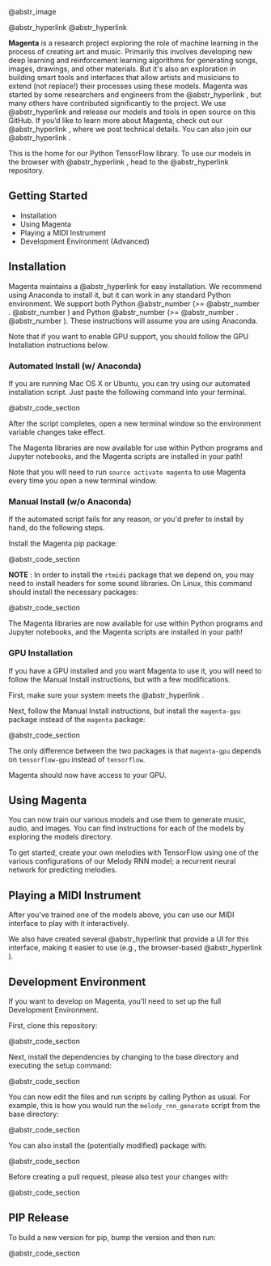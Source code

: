 @abstr_image 

@abstr_hyperlink @abstr_hyperlink 

**Magenta** is a research project exploring the role of machine learning in the process of creating art and music. Primarily this involves developing new deep learning and reinforcement learning algorithms for generating songs, images, drawings, and other materials. But it's also an exploration in building smart tools and interfaces that allow artists and musicians to extend (not replace!) their processes using these models. Magenta was started by some researchers and engineers from the @abstr_hyperlink , but many others have contributed significantly to the project. We use @abstr_hyperlink and release our models and tools in open source on this GitHub. If you’d like to learn more about Magenta, check out our @abstr_hyperlink , where we post technical details. You can also join our @abstr_hyperlink .

This is the home for our Python TensorFlow library. To use our models in the browser with @abstr_hyperlink , head to the @abstr_hyperlink repository.

## Getting Started

  * Installation
  * Using Magenta
  * Playing a MIDI Instrument
  * Development Environment (Advanced)



## Installation

Magenta maintains a @abstr_hyperlink for easy installation. We recommend using Anaconda to install it, but it can work in any standard Python environment. We support both Python @abstr_number (>= @abstr_number . @abstr_number ) and Python @abstr_number (>= @abstr_number . @abstr_number ). These instructions will assume you are using Anaconda.

Note that if you want to enable GPU support, you should follow the GPU Installation instructions below.

### Automated Install (w/ Anaconda)

If you are running Mac OS X or Ubuntu, you can try using our automated installation script. Just paste the following command into your terminal.

@abstr_code_section 

After the script completes, open a new terminal window so the environment variable changes take effect.

The Magenta libraries are now available for use within Python programs and Jupyter notebooks, and the Magenta scripts are installed in your path!

Note that you will need to run `source activate magenta` to use Magenta every time you open a new terminal window.

### Manual Install (w/o Anaconda)

If the automated script fails for any reason, or you'd prefer to install by hand, do the following steps.

Install the Magenta pip package:

@abstr_code_section 

**NOTE** : In order to install the `rtmidi` package that we depend on, you may need to install headers for some sound libraries. On Linux, this command should install the necessary packages:

@abstr_code_section 

The Magenta libraries are now available for use within Python programs and Jupyter notebooks, and the Magenta scripts are installed in your path!

### GPU Installation

If you have a GPU installed and you want Magenta to use it, you will need to follow the Manual Install instructions, but with a few modifications.

First, make sure your system meets the @abstr_hyperlink .

Next, follow the Manual Install instructions, but install the `magenta-gpu` package instead of the `magenta` package:

@abstr_code_section 

The only difference between the two packages is that `magenta-gpu` depends on `tensorflow-gpu` instead of `tensorflow`.

Magenta should now have access to your GPU.

## Using Magenta

You can now train our various models and use them to generate music, audio, and images. You can find instructions for each of the models by exploring the models directory.

To get started, create your own melodies with TensorFlow using one of the various configurations of our Melody RNN model; a recurrent neural network for predicting melodies.

## Playing a MIDI Instrument

After you've trained one of the models above, you can use our MIDI interface to play with it interactively.

We also have created several @abstr_hyperlink that provide a UI for this interface, making it easier to use (e.g., the browser-based @abstr_hyperlink ).

## Development Environment

If you want to develop on Magenta, you'll need to set up the full Development Environment.

First, clone this repository:

@abstr_code_section 

Next, install the dependencies by changing to the base directory and executing the setup command:

@abstr_code_section 

You can now edit the files and run scripts by calling Python as usual. For example, this is how you would run the `melody_rnn_generate` script from the base directory:

@abstr_code_section 

You can also install the (potentially modified) package with:

@abstr_code_section 

Before creating a pull request, please also test your changes with:

@abstr_code_section 

## PIP Release

To build a new version for pip, bump the version and then run:

@abstr_code_section 
